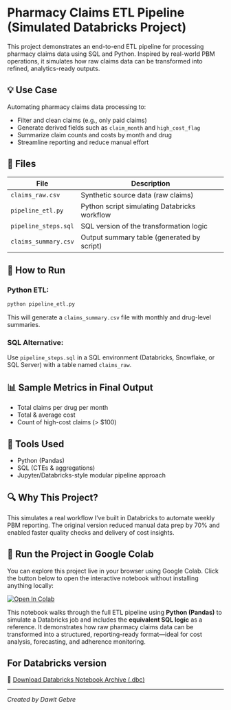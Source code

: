 # Pharmacy Claims ETL Pipeline (Simulated Databricks Project)

This project demonstrates an end-to-end ETL pipeline for processing pharmacy claims data using SQL and Python. Inspired by real-world PBM operations, it simulates how raw claims data can be transformed into refined, analytics-ready outputs.

## 💡 Use Case

Automating pharmacy claims data processing to:
- Filter and clean claims (e.g., only paid claims)
- Generate derived fields such as `claim_month` and `high_cost_flag`
- Summarize claim counts and costs by month and drug
- Streamline reporting and reduce manual effort

## 📁 Files

| File | Description |
|------|-------------|
| `claims_raw.csv` | Synthetic source data (raw claims) |
| `pipeline_etl.py` | Python script simulating Databricks workflow |
| `pipeline_steps.sql` | SQL version of the transformation logic |
| `claims_summary.csv` | Output summary table (generated by script) |

## 🧪 How to Run

### Python ETL:
```bash
python pipeline_etl.py
```
This will generate a `claims_summary.csv` file with monthly and drug-level summaries.

### SQL Alternative:
Use `pipeline_steps.sql` in a SQL environment (Databricks, Snowflake, or SQL Server) with a table named `claims_raw`.

## 📊 Sample Metrics in Final Output
- Total claims per drug per month
- Total & average cost
- Count of high-cost claims (> $100)

## 🔧 Tools Used
- Python (Pandas)
- SQL (CTEs & aggregations)
- Jupyter/Databricks-style modular pipeline approach

## 🔍 Why This Project?


This simulates a real workflow I’ve built in Databricks to automate weekly PBM reporting. The original version reduced manual data prep by 70% and enabled faster quality checks and delivery of cost insights.

## 🚀 Run the Project in Google Colab

You can explore this project live in your browser using Google Colab. Click the button below to open the interactive notebook without installing anything locally:

[![Open In Colab](https://colab.research.google.com/assets/colab-badge.svg)](https://colab.research.google.com/github/dawitgebre2014/pharmacy-claims-etl-pipeline/blob/main/pharmacy_claims_etl_colab.ipynb)

This notebook walks through the full ETL pipeline using **Python (Pandas)** to simulate a Databricks job and includes the **equivalent SQL logic** as a reference. It demonstrates how raw pharmacy claims data can be transformed into a structured, reporting-ready format—ideal for cost analysis, forecasting, and adherence monitoring.
## For Databricks version 
🧠 [Download Databricks Notebook Archive (.dbc)](./Pharmacy%20Claims%20ETL.dbc)

---

*Created by Dawit Gebre*
